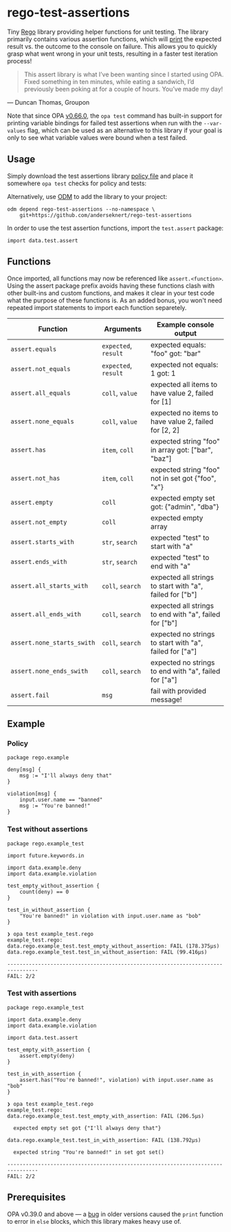 # rego-test-assertions

Tiny [Rego](https://www.openpolicyagent.org/docs/latest/policy-language/) library providing helper
functions for unit testing. The library primarily contains various assertion functions, which will
[print](https://blog.openpolicyagent.org/introducing-the-opa-print-function-809da6a13aee)
the expected result vs. the outcome to the console on failure. This allows you to quickly grasp
what went wrong in your unit tests, resulting in a faster test iteration process!

> This assert library is what I’ve been wanting since I started using OPA.
> Fixed something in ten minutes, while eating a sandwich, I’d previously been poking at for a couple of hours.
> You’ve made my day!

— Duncan Thomas, Groupon

Note that since OPA [v0.66.0](https://github.com/open-policy-agent/opa/releases/tag/v0.66.0), the `opa test` command
has built-in support for printing variable bindings for failed test assertions when run with the `--var-values` flag,
which can be used as an alternative to this library if your goal is only to see what variable values were bound when
a test failed.

## Usage

Simply download the test assertions library
[policy file](https://raw.githubusercontent.com/anderseknert/rego-test-assertions/main/test/assert.rego)
and place it somewhere `opa test` checks for policy and tests:

Alternatively, use [ODM](https://github.com/johanfylling/opa-dependency-manager) to add the library to your project:

```shell
odm depend rego-test-assertions --no-namespace \
    git+https://github.com/anderseknert/rego-test-assertions
```

In order to use the test assertion functions, import the `test.assert` package:

```rego
import data.test.assert
```

## Functions

Once imported, all functions may now be referenced like `assert.<function>`. Using the assert package prefix avoids
having these functions clash with other built-ins and custom functions, and makes it clear in your test code what
the purpose of these functions is. As an added bonus, you won't need repeated import statements to import each
function separetely.

| Function                   | Arguments            | Example console output                                   |
|----------------------------|----------------------|----------------------------------------------------------|
| `assert.equals`            | `expected`, `result` | expected equals: "foo" got: "bar"                        |
| `assert.not_equals`        | `expected`, `result` | expected not equals: 1 got: 1                            |
| `assert.all_equals`        | `coll`, `value`      | expected all items to have value 2, failed for [1]       |
| `assert.none_equals`       | `coll`, `value`      | expected no items to have value 2, failed for [2, 2]     |
| `assert.has`               | `item`, `coll`       | expected string "foo" in array got: ["bar", "baz"]       |
| `assert.not_has`           | `item`, `coll`       | expected string "foo" not in set got {"foo", "x"}        |
| `assert.empty`             | `coll`               | expected empty set got: {"admin", "dba"}                 |
| `assert.not_empty`         | `coll`               | expected empty array                                     |
| `assert.starts_with`       | `str`, `search`      | expected "test" to start with "a"                        |
| `assert.ends_with`         | `str`, `search`      | expected "test" to end with "a"                          |
| `assert.all_starts_with`   | `coll`, `search`     | expected all strings to start with "a", failed for ["b"] |
| `assert.all_ends_with`     | `coll`, `search`     | expected all strings to end with "a", failed for ["b"]   |
| `assert.none_starts_swith` | `coll`, `search`     | expected no strings to start with "a", failed for ["a"]  |
| `assert.none_ends_swith`   | `coll`, `search`     | expected no strings to end with "a", failed for ["a"]    |
| `assert.fail`              | `msg`                | fail with provided message!                              |

## Example

### Policy

```rego
package rego.example

deny[msg] {
    msg := "I'll always deny that"
}

violation[msg] {
    input.user.name == "banned"
    msg := "You're banned!"
}
```

### Test without assertions

```rego
package rego.example_test

import future.keywords.in

import data.example.deny
import data.example.violation

test_empty_without_assertion {
    count(deny) == 0
}

test_in_without_assertion {
    "You're banned!" in violation with input.user.name as "bob"
}
```

```shell
❯ opa test example_test.rego
example_test.rego:
data.rego.example_test.test_empty_without_assertion: FAIL (178.375µs)
data.rego.example_test.test_in_without_assertion: FAIL (99.416µs)

--------------------------------------------------------------------------------
FAIL: 2/2
```

### Test with assertions

```rego
package rego.example_test

import data.example.deny
import data.example.violation

import data.test.assert

test_empty_with_assertion {
    assert.empty(deny)
}

test_in_with_assertion {
    assert.has("You're banned!", violation) with input.user.name as "bob"
}
```

```shell
❯ opa test example_test.rego
example_test.rego:
data.rego.example_test.test_empty_with_assertion: FAIL (206.5µs)

  expected empty set got {"I'll always deny that"}

data.rego.example_test.test_in_with_assertion: FAIL (138.792µs)

  expected string "You're banned!" in set got set()

--------------------------------------------------------------------------------
FAIL: 2/2
```

## Prerequisites

OPA v0.39.0 and above — a [bug](https://github.com/open-policy-agent/opa/issues/4489) in older versions caused
the `print` function to error in `else` blocks, which this library makes heavy use of.